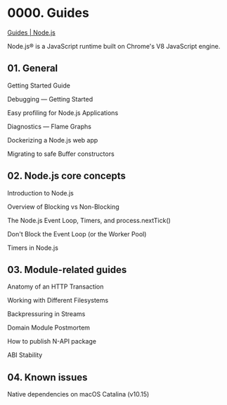 # 0000. Guides

[Guides | Node.js](https://nodejs.org/en/docs/guides/)

Node.js® is a JavaScript runtime built on Chrome's V8 JavaScript engine.

## 01. General

Getting Started Guide

Debugging — Getting Started

Easy profiling for Node.js Applications

Diagnostics — Flame Graphs

Dockerizing a Node.js web app

Migrating to safe Buffer constructors

## 02. Node.js core concepts

Introduction to Node.js

Overview of Blocking vs Non-Blocking

The Node.js Event Loop, Timers, and process.nextTick()

Don't Block the Event Loop (or the Worker Pool)

Timers in Node.js

## 03. Module-related guides

Anatomy of an HTTP Transaction

Working with Different Filesystems

Backpressuring in Streams

Domain Module Postmortem

How to publish N-API package

ABI Stability

## 04. Known issues

Native dependencies on macOS Catalina (v10.15)